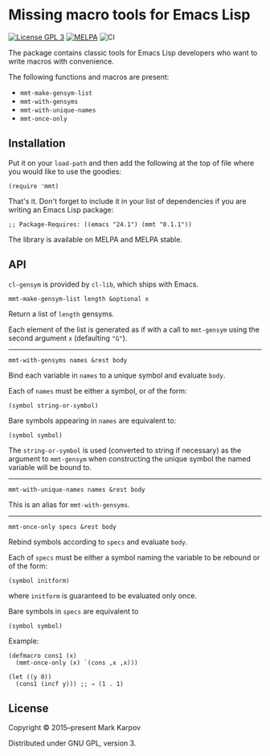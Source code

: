 # Missing macro tools for Emacs Lisp

[![License GPL 3](https://img.shields.io/badge/license-GPL_3-green.svg)](http://www.gnu.org/licenses/gpl-3.0.txt)
[![MELPA](https://melpa.org/packages/mmt-badge.svg)](https://melpa.org/#/mmt)
![CI](https://github.com/mrkkrp/mmt/workflows/CI/badge.svg?branch=master)

The package contains classic tools for Emacs Lisp developers who want to
write macros with convenience.

The following functions and macros are present:

* `mmt-make-gensym-list`
* `mmt-with-gensyms`
* `mmt-with-unique-names`
* `mmt-once-only`

## Installation

Put it on your `load-path` and then add the following at the top of file
where you would like to use the goodies:

```emacs-lisp
(require 'mmt)
```

That's it. Don't forget to include it in your list of dependencies if you
are writing an Emacs Lisp package:

```emacs-lisp
;; Package-Requires: ((emacs "24.1") (mmt "0.1.1"))
```

The library is available on MELPA and MELPA stable.

## API

`cl-gensym` is provided by `cl-lib`, which ships with Emacs.

```
mmt-make-gensym-list length &optional x
```

Return a list of `length` gensyms.

Each element of the list is generated as if with a call to `mmt-gensym`
using the second argument `x` (defaulting `"G"`).

----

```
mmt-with-gensyms names &rest body
```

Bind each variable in `names` to a unique symbol and evaluate `body`.

Each of `names` must be either a symbol, or of the form:

```
(symbol string-or-symbol)
```

Bare symbols appearing in `names` are equivalent to:

```
(symbol symbol)
```

The `string-or-symbol` is used (converted to string if necessary) as the
argument to `mmt-gensym` when constructing the unique symbol the named
variable will be bound to.

----

```
mmt-with-unique-names names &rest body
```

This is an alias for `mmt-with-gensyms`.

----

```
mmt-once-only specs &rest body
```

Rebind symbols according to `specs` and evaluate `body`.

Each of `specs` must be either a symbol naming the variable to be rebound or
of the form:

```
(symbol initform)
```

where `initform` is guaranteed to be evaluated only once.

Bare symbols in `specs` are equivalent to

```
(symbol symbol)
```

Example:

```emacs-lisp
(defmacro cons1 (x)
  (mmt-once-only (x) `(cons ,x ,x)))

(let ((y 0))
  (cons1 (incf y))) ;; ⇒ (1 . 1)
```

## License

Copyright © 2015–present Mark Karpov

Distributed under GNU GPL, version 3.
